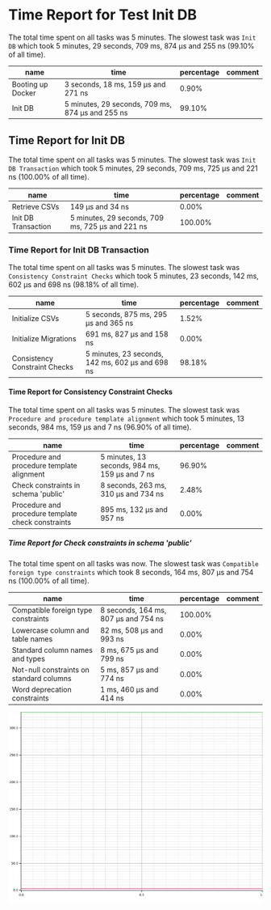# Time Report for Test Init DB

The total time spent on all tasks was 5 minutes.
The slowest task was `Init DB` which took 5 minutes, 29 seconds, 709 ms, 874 µs and 255 ns (99.10% of all time).

| name              | time                                             | percentage | comment |
|-------------------|--------------------------------------------------|------------|---------|
| Booting up Docker | 3 seconds, 18 ms, 159 µs and 271 ns              | 0.90%      |         |
| Init DB           | 5 minutes, 29 seconds, 709 ms, 874 µs and 255 ns | 99.10%     |         |

## Time Report for Init DB

The total time spent on all tasks was 5 minutes.
The slowest task was `Init DB Transaction` which took 5 minutes, 29 seconds, 709 ms, 725 µs and 221 ns (100.00% of all time).

| name                | time                                             | percentage | comment |
|---------------------|--------------------------------------------------|------------|---------|
| Retrieve CSVs       | 149 µs and 34 ns                                 | 0.00%      |         |
| Init DB Transaction | 5 minutes, 29 seconds, 709 ms, 725 µs and 221 ns | 100.00%    |         |

### Time Report for Init DB Transaction

The total time spent on all tasks was 5 minutes.
The slowest task was `Consistency Constraint Checks` which took 5 minutes, 23 seconds, 142 ms, 602 µs and 698 ns (98.18% of all time).

| name                          | time                                             | percentage | comment |
|-------------------------------|--------------------------------------------------|------------|---------|
| Initialize CSVs               | 5 seconds, 875 ms, 295 µs and 365 ns             | 1.52%      |         |
| Initialize Migrations         | 691 ms, 827 µs and 158 ns                        | 0.00%      |         |
| Consistency Constraint Checks | 5 minutes, 23 seconds, 142 ms, 602 µs and 698 ns | 98.18%     |         |

#### Time Report for Consistency Constraint Checks

The total time spent on all tasks was 5 minutes.
The slowest task was `Procedure and procedure template alignment` which took 5 minutes, 13 seconds, 984 ms, 159 µs and 7 ns (96.90% of all time).

| name                                               | time                                           | percentage | comment |
|----------------------------------------------------|------------------------------------------------|------------|---------|
| Procedure and procedure template alignment         | 5 minutes, 13 seconds, 984 ms, 159 µs and 7 ns | 96.90%     |         |
| Check constraints in schema 'public'               | 8 seconds, 263 ms, 310 µs and 734 ns           | 2.48%      |         |
| Procedure and procedure template check constraints | 895 ms, 132 µs and 957 ns                      | 0.00%      |         |

##### Time Report for Check constraints in schema 'public'

The total time spent on all tasks was now.
The slowest task was `Compatible foreign type constraints` which took 8 seconds, 164 ms, 807 µs and 754 ns (100.00% of all time).

| name                                     | time                                 | percentage | comment |
|------------------------------------------|--------------------------------------|------------|---------|
| Compatible foreign type constraints      | 8 seconds, 164 ms, 807 µs and 754 ns | 100.00%    |         |
| Lowercase column and table names         | 82 ms, 508 µs and 993 ns             | 0.00%      |         |
| Standard column names and types          | 8 ms, 675 µs and 799 ns              | 0.00%      |         |
| Not-null constraints on standard columns | 5 ms, 857 µs and 774 ns              | 0.00%      |         |
| Word deprecation constraints             | 1 ms, 460 µs and 414 ns              | 0.00%      |         |

![Plot](time_requirements_report.png)
